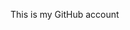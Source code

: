 This is my GitHub account

<!---
Nikka-nikka/Nikka-nikka is a ✨ special ✨ repository because its `README.md` (this file) appears on your GitHub profile.
You can click the Preview link to take a look at your changes.
--->
